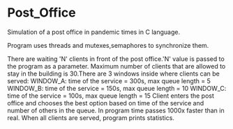 # Post_Office
Simulation of a post office in pandemic times in C language.

Program uses threads and mutexes,semaphores to synchronize them.

There are waiting 'N' clients in front of the post office.'N' value is passed to the program as a parameter.
Maximum number of clients that are allowed to stay in the building is 30.There are 3 windows inside where clients can be served:
  WINDOW_A: time of the service = 300s, max queue length = 5 
  WINDOW_B: time of the service = 150s, max queue length = 10
  WINDOW_C: time of the service = 100s, max queue length = 15
Client enters the post office and chooses the best option based on time of the service and number of others in the queue.
In program time passes 1000x faster than in real.
When all clients are served, program prints statistics.
